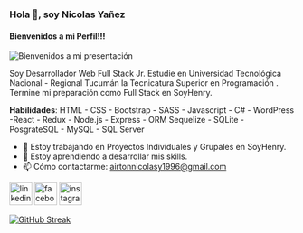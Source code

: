### Hola 👋, soy Nicolas Yañez
#### Bienvenidos a mi Perfil!!!
![Bienvenidos a mi presentación](https://user-images.githubusercontent.com/70145668/112771623-b9660900-8ffa-11eb-90c0-77d0406d1734.jpg)

Soy Desarrollador Web Full Stack Jr.
Estudie en Universidad Tecnológica Nacional - Regional Tucumán la Tecnicatura Superior en Programación .
Termine mi preparación como Full Stack en SoyHenry.

**Habilidades**: 
HTML - CSS - Bootstrap - SASS - Javascript - C# - WordPress -React - Redux - Node.js - Express - ORM Sequelize - SQLite - PosgrateSQL - MySQL - SQL Server

- 🔭 Estoy trabajando en Proyectos Individuales y Grupales en SoyHenry. 
- 🌱 Estoy aprendiendo a desarrollar mis skills. 
- 📫 Cómo contactarme: airtonnicolasy1996@gmail.com 


 [<img src='https://cdn.jsdelivr.net/npm/simple-icons@3.0.1/icons/linkedin.svg' alt='linkedin' height='40'>](https://www.linkedin.com/in/airton-nicolas-yañez-90774320a/)  [<img src='https://cdn.jsdelivr.net/npm/simple-icons@3.0.1/icons/facebook.svg' alt='facebook' height='40'>](https://www.facebook.com/nico.yanez.3)  [<img src='https://cdn.jsdelivr.net/npm/simple-icons@3.0.1/icons/instagram.svg' alt='instagram' height='40'>](https://www.instagram.com/nico_yanez96/)  

[![GitHub Streak](http://github-readme-streak-stats.herokuapp.com?user=NicoYanez9621&theme=dark&hide_border=true&date_format=M%20j%5B%2C%20Y%5D)](https://git.io/streak-stats)

